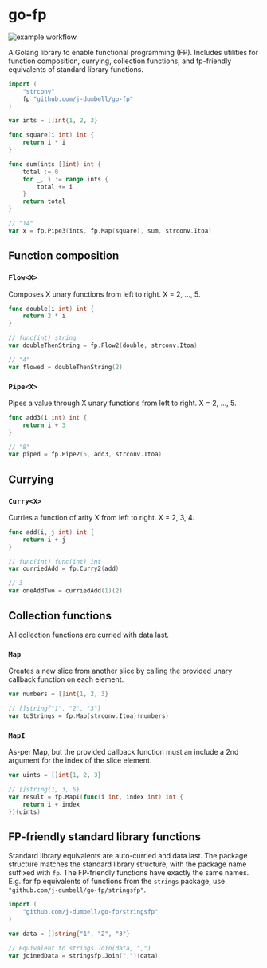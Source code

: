 # go-fp
![example workflow](https://github.com/j-dumbell/go-fp/actions/workflows/test-build.yml/badge.svg?branch=main)

A Golang library to enable functional programming (FP).  Includes utilities for function composition, currying,
collection functions, and fp-friendly equivalents of standard library functions.
```go
import (
    "strconv"
	fp "github.com/j-dumbell/go-fp"
)

var ints = []int{1, 2, 3}

func square(i int) int {
    return i * i
}

func sum(ints []int) int {
    total := 0
    for _, i := range ints {
        total += i
    }
    return total
}

// "14"
var x = fp.Pipe3(ints, fp.Map(square), sum, strconv.Itoa)
```


## Function composition

### `Flow<X>`
Composes X unary functions from left to right.  X = 2, ..., 5.
```go
func double(i int) int {
    return 2 * i
}

// func(int) string
var doubleThenString = fp.Flow2(double, strconv.Itoa)

// "4"
var flowed = doubleThenString(2) 
```

### `Pipe<X>`
Pipes a value through X unary functions from left to right.  X = 2, ..., 5.
```go
func add3(i int) int {
    return i + 3
}

// "8"
var piped = fp.Pipe2(5, add3, strconv.Itoa)
```

## Currying

### `Curry<X>`
Curries a function of arity X from left to right.  X = 2, 3, 4.
```go
func add(i, j int) int {
    return i + j
}

// func(int) func(int) int
var curriedAdd = fp.Curry2(add)

// 3
var oneAddTwo = curriedAdd(1)(2)
```

## Collection functions
All collection functions are curried with data last.

### `Map`
Creates a new slice from another slice by calling the provided unary callback function on each element.
```go
var numbers = []int{1, 2, 3}

// []string{"1", "2", "3"}
var toStrings = fp.Map(strconv.Itoa)(numbers) 
```

### `MapI`
As-per Map, but the provided callback function must an include a 2nd argument for the index of the slice element.
```go
var uints = []int{1, 2, 3}

// []string{1, 3, 5}
var result = fp.MapI(func(i int, index int) int {
    return i + index
})(uints)
```

## FP-friendly standard library functions 
Standard library equivalents are auto-curried and data last.  The package structure matches the standard library
structure, with the package name suffixed with `fp`.  The FP-friendly functions have exactly the same names.
E.g. for fp equivalents of functions from the `strings` package, use `"github.com/j-dumbell/go-fp/stringsfp"`.
```go
import (
    "github.com/j-dumbell/go-fp/stringsfp"
)

var data = []string{"1", "2", "3"}

// Equivalent to strings.Join(data, ",")
var joinedData = stringsfp.Join(",")(data)
```
